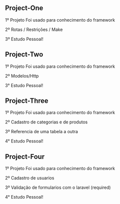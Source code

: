 ## Project-One

1º Projeto Foi usado para conhecimento do framework

2º Rotas / Restrições / Make

3º Estudo Pessoal!


## Project-Two

1º Projeto Foi usado para conhecimento do framework

2º Modelos/Http

3° Estudo Pessoal!

## Project-Three

1º Projeto Foi usado para conhecimento do framework

2º Cadastro de categorias e de produtos

3º Referencia de uma tabela a outra

4° Estudo Pessoal!

## Project-Four

1º Projeto Foi usado para conhecimento do framework

2º Cadastro de usuarios

3º Validação de formularios com o laravel (required)

4° Estudo Pessoal!